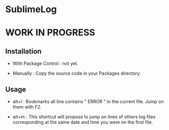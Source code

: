SublimeLog
==========

WORK IN PROGRESS
================

Installation
------------

- With Package Control : not yet.

- Manually : Copy the source code in your Packages directory.


Usage
-----

- alt+l : Bookmarks all line contains " ERROR " in the current file. Jump on them with F2.

- alt+m : This shortcut will propose to jump on lines of others log files corresponding at the same date and time you were on the first file.

